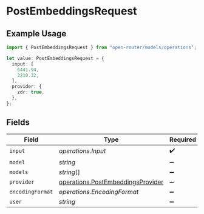 # PostEmbeddingsRequest

## Example Usage

```typescript
import { PostEmbeddingsRequest } from "open-router/models/operations";

let value: PostEmbeddingsRequest = {
  input: [
    6441.94,
    3210.32,
  ],
  provider: {
    zdr: true,
  },
};
```

## Fields

| Field                                                                                  | Type                                                                                   | Required                                                                               | Description                                                                            |
| -------------------------------------------------------------------------------------- | -------------------------------------------------------------------------------------- | -------------------------------------------------------------------------------------- | -------------------------------------------------------------------------------------- |
| `input`                                                                                | *operations.Input*                                                                     | :heavy_check_mark:                                                                     | N/A                                                                                    |
| `model`                                                                                | *string*                                                                               | :heavy_minus_sign:                                                                     | N/A                                                                                    |
| `models`                                                                               | *string*[]                                                                             | :heavy_minus_sign:                                                                     | N/A                                                                                    |
| `provider`                                                                             | [operations.PostEmbeddingsProvider](../../models/operations/postembeddingsprovider.md) | :heavy_minus_sign:                                                                     | N/A                                                                                    |
| `encodingFormat`                                                                       | *operations.EncodingFormat*                                                            | :heavy_minus_sign:                                                                     | N/A                                                                                    |
| `user`                                                                                 | *string*                                                                               | :heavy_minus_sign:                                                                     | N/A                                                                                    |